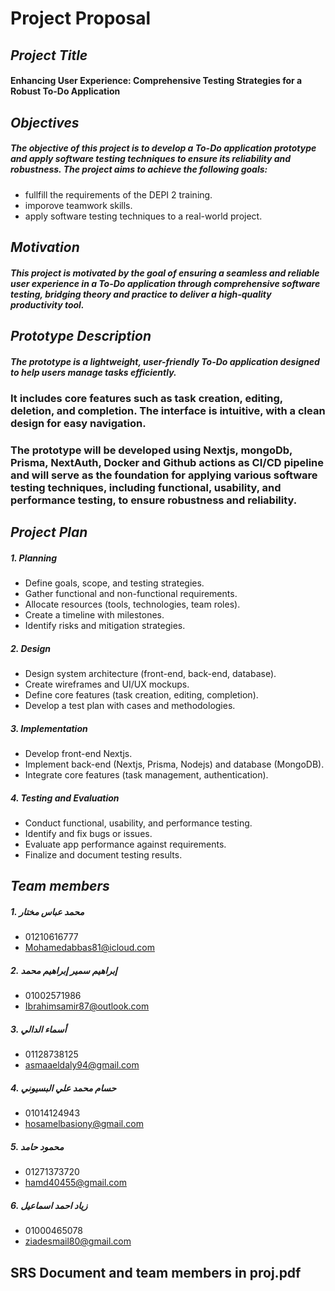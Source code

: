 # Project Proposal

## *Project Title*

#### Enhancing User Experience: Comprehensive Testing Strategies for a Robust To-Do Application

## *Objectives*  

##### The objective of this project is to develop a To-Do application prototype and apply software testing techniques to ensure its reliability and robustness. The project aims to achieve the following goals:
- fullfill the requirements of the DEPI 2 training.
- imporove teamwork skills.
- apply software testing techniques to a real-world project.

## *Motivation*  

##### This project is motivated by the goal of ensuring a seamless and reliable user experience in a To-Do application through comprehensive software testing, bridging theory and practice to deliver a high-quality productivity tool.

## *Prototype Description*  

##### The prototype is a lightweight, user-friendly To-Do application designed to help users manage tasks efficiently. 
### It includes core features such as task creation, editing, deletion, and completion. The interface is intuitive, with a clean design for easy navigation. 
### The prototype will be developed using Nextjs, mongoDb, Prisma, NextAuth, Docker and Github actions as CI/CD pipeline and will serve as the foundation for applying various software testing techniques, including functional, usability, and performance testing, to ensure robustness and reliability.

## *Project Plan*  

##### *1. Planning*  
- Define goals, scope, and testing strategies.  
- Gather functional and non-functional requirements.  
- Allocate resources (tools, technologies, team roles).  
- Create a timeline with milestones.  
- Identify risks and mitigation strategies.  

##### *2. Design*  
- Design system architecture (front-end, back-end, database).  
- Create wireframes and UI/UX mockups.  
- Define core features (task creation, editing, completion).  
- Develop a test plan with cases and methodologies.  

##### *3. Implementation*  
- Develop front-end Nextjs.  
- Implement back-end (Nextjs, Prisma, Nodejs) and database (MongoDB).  
- Integrate core features (task management, authentication).  

##### *4. Testing and Evaluation*  
- Conduct functional, usability, and performance testing.  
- Identify and fix bugs or issues.  
- Evaluate app performance against requirements.  
- Finalize and document testing results.

## *Team members*  

##### *1. محمد عباس مختار*  
- 01210616777
- Mohamedabbas81@icloud.com

##### *2. إبراهيم سمير إبراهيم محمد*  
- 01002571986
- Ibrahimsamir87@outlook.com

##### *3. أسماء الدالي*  
- 01128738125
- asmaaeldaly94@gmail.com

##### *4. حسام محمد علي البسيوني*  
- 01014124943
- hosamelbasiony@gmail.com

##### *5. محمود حامد*  
- 01271373720
- hamd40455@gmail.com

##### *6. زياد احمد اسماعيل*  
- 01000465078
- ziadesmail80@gmail.com



## SRS Document and team members in proj.pdf
